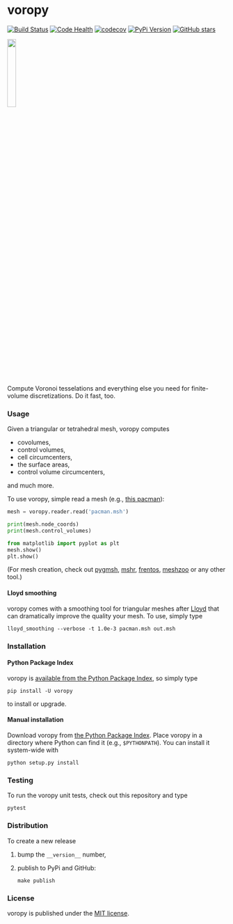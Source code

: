 # voropy

[![Build Status](https://travis-ci.org/nschloe/voropy.svg?branch=master)](https://travis-ci.org/nschloe/voropy)
[![Code Health](https://landscape.io/github/nschloe/voropy/master/landscape.png)](https://landscape.io/github/nschloe/voropy/master)
[![codecov](https://codecov.io/gh/nschloe/voropy/branch/master/graph/badge.svg)](https://codecov.io/gh/nschloe/voropy)
[![PyPi Version](https://img.shields.io/pypi/v/voropy.svg)](https://pypi.python.org/pypi/voropy)
[![GitHub stars](https://img.shields.io/github/stars/nschloe/voropy.svg?style=social&label=Star&maxAge=2592000)](https://github.com/nschloe/voropy)

<img src="https://nschloe.github.io/voropy/logo.png" width="20%">

Compute Voronoi tesselations and everything else you need for finite-volume
discretizations. Do it fast, too.

### Usage

Given a triangular or tetrahedral mesh, voropy computes

 * covolumes,
 * control volumes,
 * cell circumcenters,
 * the surface areas,
 * control volume circumcenters,

and much more.

To use voropy, simple read a mesh (e.g., [this
pacman](https://sourceforge.net/projects/meshzoo-data/files/pacman.msh/download)):
```python
mesh = voropy.reader.read('pacman.msh')

print(mesh.node_coords)
print(mesh.control_volumes)

from matplotlib import pyplot as plt
mesh.show()
plt.show()
```
(For mesh creation, check out [pygmsh](https://github.com/nschloe/pygmsh),
[mshr](https://bitbucket.org/fenics-project/mshr),
[frentos](https://github.com/nschloe/frentos),
[meshzoo](https://github.com/nschloe/meshzoo) or any other tool.)

#### Lloyd smoothing

voropy comes with a smoothing tool for triangular meshes after
[Lloyd](https://en.wikipedia.org/wiki/Lloyd's_algorithm) that can dramatically
improve the quality your mesh. To use, simply type
```
lloyd_smoothing --verbose -t 1.0e-3 pacman.msh out.msh
```

### Installation

#### Python Package Index

voropy is [available from the Python Package
Index](https://pypi.python.org/pypi/voropy/), so simply type
```
pip install -U voropy
```
to install or upgrade.

#### Manual installation

Download voropy from
[the Python Package Index](https://pypi.python.org/pypi/voropy/).
Place voropy in a directory where Python can find it (e.g.,
`$PYTHONPATH`).  You can install it system-wide with
```
python setup.py install
```

### Testing

To run the voropy unit tests, check out this repository and type
```
pytest
```

### Distribution

To create a new release

1. bump the `__version__` number,

2. publish to PyPi and GitHub:
    ```
    make publish
    ```

### License

voropy is published under the [MIT license](https://en.wikipedia.org/wiki/MIT_License).
